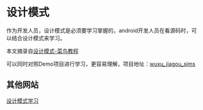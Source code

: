 # 设计模式

作为开发人员，设计模式是必须要学习掌握的，android开发人员在看源码时，可以结合设计模式来学习。

本文摘录自[设计模式-菜鸟教程](https://www.runoob.com/design-pattern/design-pattern-tutorial.html)

可以同时对照Demo项目进行学习，更容易理解，项目地址：[wuxu_jiagou_sjms](https://gitee.com/wuxu54/wuxu_jiagou_sjms.git)

## 其他网站

[设计模式学习](https://refactoringguru.cn/design-patterns)
